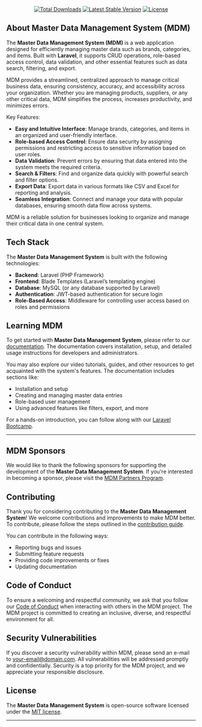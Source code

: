 
<p align="center">
<a href="https://packagist.org/packages/yourusername/mdm"><img src="https://img.shields.io/packagist/dt/yourusername/mdm" alt="Total Downloads"></a>
<a href="https://packagist.org/packages/yourusername/mdm"><img src="https://img.shields.io/packagist/v/yourusername/mdm" alt="Latest Stable Version"></a>
<a href="https://packagist.org/packages/yourusername/mdm"><img src="https://img.shields.io/packagist/l/yourusername/mdm" alt="License"></a>
</p>

## About Master Data Management System (MDM)

The **Master Data Management System (MDM)** is a web application designed for efficiently managing master data such as brands, categories, and items. Built with **Laravel**, it supports CRUD operations, role-based access control, data validation, and other essential features such as data search, filtering, and export.

MDM provides a streamlined, centralized approach to manage critical business data, ensuring consistency, accuracy, and accessibility across your organization. Whether you are managing products, suppliers, or any other critical data, MDM simplifies the process, increases productivity, and minimizes errors.

Key Features:
- **Easy and Intuitive Interface**: Manage brands, categories, and items in an organized and user-friendly interface.
- **Role-based Access Control**: Ensure data security by assigning permissions and restricting access to sensitive information based on user roles.
- **Data Validation**: Prevent errors by ensuring that data entered into the system meets the required criteria.
- **Search & Filters**: Find and organize data quickly with powerful search and filter options.
- **Export Data**: Export data in various formats like CSV and Excel for reporting and analysis.
- **Seamless Integration**: Connect and manage your data with popular databases, ensuring smooth data flow across systems.

MDM is a reliable solution for businesses looking to organize and manage their critical data in one central system.

## Tech Stack

The **Master Data Management System** is built with the following technologies:
- **Backend**: Laravel (PHP Framework)
- **Frontend**: Blade Templates (Laravel’s templating engine)
- **Database**: MySQL (or any database supported by Laravel)
- **Authentication**: JWT-based authentication for secure login
- **Role-Based Access**: Middleware for controlling user access based on roles and permissions

## Learning MDM

To get started with **Master Data Management System**, please refer to our [documentation](https://yourdocumentationlink.com). The documentation covers installation, setup, and detailed usage instructions for developers and administrators.

You may also explore our video tutorials, guides, and other resources to get acquainted with the system's features. The documentation includes sections like:
- Installation and setup
- Creating and managing master data entries
- Role-based user management
- Using advanced features like filters, export, and more

For a hands-on introduction, you can follow along with our [Laravel Bootcamp](https://yourlaravelbootcamp.com).

---

## MDM Sponsors

We would like to thank the following sponsors for supporting the development of the **Master Data Management System**. If you're interested in becoming a sponsor, please visit the [MDM Partners Program](https://yourpartnersprogramlink.com).


## Contributing

Thank you for considering contributing to the **Master Data Management System**! We welcome contributions and improvements to make MDM better. To contribute, please follow the steps outlined in the [contribution guide](https://yourcontributingguide.com).

You can contribute in the following ways:
- Reporting bugs and issues
- Submitting feature requests
- Providing code improvements or fixes
- Updating documentation

## Code of Conduct

To ensure a welcoming and respectful community, we ask that you follow our [Code of Conduct](https://yourcodeofconductlink.com) when interacting with others in the MDM project. The MDM project is committed to creating an inclusive, diverse, and respectful environment for all.

## Security Vulnerabilities

If you discover a security vulnerability within MDM, please send an e-mail to [your-email@domain.com](mailto:your-email@domain.com). All vulnerabilities will be addressed promptly and confidentially. Security is a top priority for the MDM project, and we appreciate your responsible disclosure.

## License

The **Master Data Management System** is open-source software licensed under the [MIT license](https://opensource.org/licenses/MIT).

---

